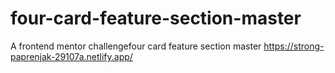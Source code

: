 # four-card-feature-section-master
A frontend mentor challengefour card feature section master
https://strong-paprenjak-29107a.netlify.app/
